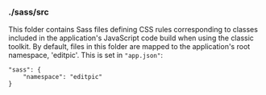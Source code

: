 ### ./sass/src

This folder contains Sass files defining CSS rules corresponding to classes
included in the application's JavaScript code build when using the classic toolkit.
By default, files in this folder are mapped to the application's root namespace, 'editpic'.
This is set in `"app.json"`:

    "sass": {
        "namespace": "editpic"
    }